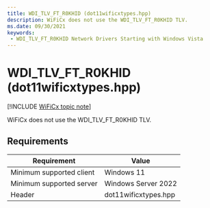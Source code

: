 ```yaml
---
title: WDI_TLV_FT_R0KHID (dot11wificxtypes.hpp)
description: WiFiCx does not use the WDI_TLV_FT_R0KHID TLV.
ms.date: 09/30/2021
keywords:
 - WDI_TLV_FT_R0KHID Network Drivers Starting with Windows Vista
---
```


# WDI\_TLV\_FT\_R0KHID (dot11wificxtypes.hpp)

[!INCLUDE [WiFiCx topic note](../includes/wificx-version-warning.md)]


WiFiCx does not use the WDI_TLV_FT_R0KHID TLV.

## Requirements

|Requirement|Value|
|--- |--- |
|Minimum supported client|Windows 11|
|Minimum supported server|Windows Server 2022|
|Header|dot11wificxtypes.hpp|

 

 




